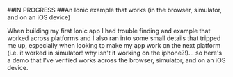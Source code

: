 ##IN PROGRESS
##An Ionic example that works (in the browser, simulator, and on an iOS device)

When building my first Ionic app I had trouble finding and example that worked across platforms and I also ran into some small details that tripped me up, especially when looking to make my app work on the next platform (i.e. it worked in simulator! why isn't it working on the iphone?!)... so here's a demo that I've verified works across the browser, simulator, and on an iOS device.
